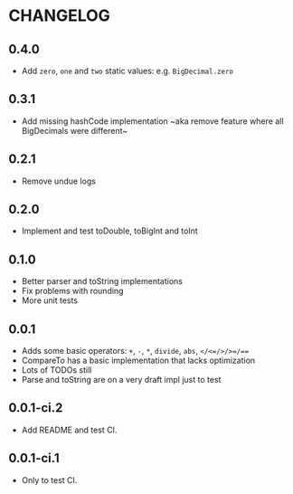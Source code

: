 # CHANGELOG

## 0.4.0
- Add `zero`, `one` and `two` static values: e.g. `BigDecimal.zero`

## 0.3.1
- Add missing hashCode implementation ~aka remove feature where all BigDecimals were different~

## 0.2.1
- Remove undue logs

## 0.2.0
- Implement and test toDouble, toBigInt and toInt

## 0.1.0
- Better parser and toString implementations
- Fix problems with rounding
- More unit tests

## 0.0.1
- Adds some basic operators: `+`, `-`, `*`, `divide`, `abs`, `</<=/>/>=/==`
- CompareTo has a basic implementation that lacks optimization
- Lots of TODOs still
- Parse and toString are on a very draft impl just to test

## 0.0.1-ci.2
- Add README and test CI.

## 0.0.1-ci.1
- Only to test CI.
